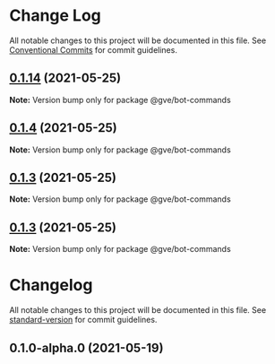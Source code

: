 # Change Log

All notable changes to this project will be documented in this file.
See [Conventional Commits](https://conventionalcommits.org) for commit guidelines.

## [0.1.14](https://www-github.cisco.com/matnorri/essentials/compare/@gve/bot-commands@0.1.4...@gve/bot-commands@0.1.14) (2021-05-25)

**Note:** Version bump only for package @gve/bot-commands





## [0.1.4](https://www-github.cisco.com/matnorri/essentials/compare/@gve/bot-commands@0.1.3...@gve/bot-commands@0.1.4) (2021-05-25)

**Note:** Version bump only for package @gve/bot-commands





## [0.1.3](https://www-github.cisco.com/matnorri/essentials/compare/@gve/bot-commands@0.1.3...@gve/bot-commands@0.1.3) (2021-05-25)

**Note:** Version bump only for package @gve/bot-commands





## [0.1.3](https://www-github.cisco.com/matnorri/essentials/compare/@gve/bot-commands@0.1.3-alpha.0...@gve/bot-commands@0.1.3) (2021-05-25)

**Note:** Version bump only for package @gve/bot-commands





# Changelog

All notable changes to this project will be documented in this file. See [standard-version](https://github.com/conventional-changelog/standard-version) for commit guidelines.

## 0.1.0-alpha.0 (2021-05-19)
